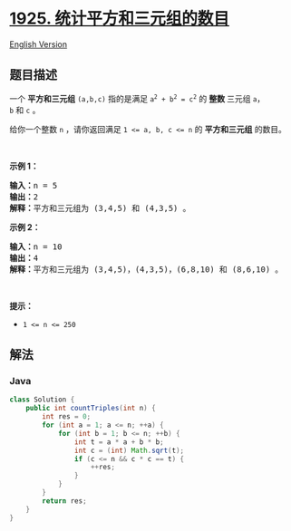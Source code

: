 # [1925. 统计平方和三元组的数目](https://leetcode.cn/problems/count-square-sum-triples)

[English Version](/solution/1900-1999/1925.Count%20Square%20Sum%20Triples/README_EN.md)

## 题目描述

<!-- 这里写题目描述 -->

<p>一个 <strong>平方和三元组</strong> <code>(a,b,c)</code> 指的是满足 <code>a<sup>2</sup> + b<sup>2</sup> = c<sup>2</sup></code> 的 <strong>整数 </strong>三元组 <code>a</code>，<code>b</code> 和 <code>c</code> 。</p>

<p>给你一个整数 <code>n</code> ，请你返回满足<em> </em><code>1 &lt;= a, b, c &lt;= n</code> 的 <strong>平方和三元组</strong> 的数目。</p>

<p> </p>

<p><strong>示例 1：</strong></p>

<pre><b>输入：</b>n = 5
<b>输出：</b>2
<b>解释：</b>平方和三元组为 (3,4,5) 和 (4,3,5) 。
</pre>

<p><strong>示例 2：</strong></p>

<pre><b>输入：</b>n = 10
<b>输出：</b>4
<b>解释：</b>平方和三元组为 (3,4,5)，(4,3,5)，(6,8,10) 和 (8,6,10) 。
</pre>

<p> </p>

<p><strong>提示：</strong></p>

<ul>
	<li><code>1 &lt;= n &lt;= 250</code></li>
</ul>

## 解法

### **Java**

```java
class Solution {
    public int countTriples(int n) {
        int res = 0;
        for (int a = 1; a <= n; ++a) {
            for (int b = 1; b <= n; ++b) {
                int t = a * a + b * b;
                int c = (int) Math.sqrt(t);
                if (c <= n && c * c == t) {
                    ++res;
                }
            }
        }
        return res;
    }
}
```
